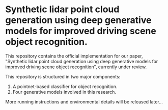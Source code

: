 # Synthetic lidar point cloud generation using deep generative models for improved driving scene object recognition.

This repository contains the official implementation for our paper, "Synthetic lidar point cloud generation using deep generative models for improved driving scene object recognition", currently under review.

This repository is structured in two major components:
1. A pointnet-based classifier for object recognition.
2. Four generative models involved in this research.

More running instructions and environmental details will be released later...
